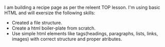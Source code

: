I am building a recipe page as per the releent TOP lesson.
I'm using basic HTML and will exersize the following skills:

- Created a file structure.
- Create a html boiler-plate from scratch.
- Use simple html elements like tags(headings, paragraphs, lists, links, images) with correct structure and proper atributes.